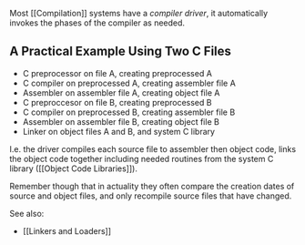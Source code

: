 Most [[Compilation]] systems have a *compiler driver*, it automatically invokes the phases of the compiler as needed.

## A Practical Example Using Two C Files

- C preprocessor on file A, creating preprocessed A
- C compiler on preprocessed A, creating assembler file A
- Assembler on assembler file A, creating object file A
- C preproccesor on file B, creating preprocessed B
- C compiler on preprocessed B, creating assembler file B
- Assembler on assembler file B, creating object file B
- Linker on object files A and B, and system C library

I.e. the driver compiles each source file to assembler then object code, links the object code together including needed routines from the system C library ([[Object Code Libraries]]).

Remember though that in actuality they often compare the creation dates of source and object files, and only recompile source files that have changed.


See also:
- [[Linkers and Loaders]]